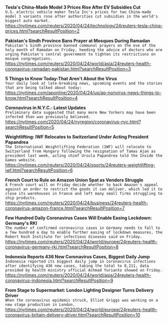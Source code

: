 **Tesla's China-Made Model 3 Prices Rise After EV Subsidies Cut**\
`U.S. electric vehicle maker Tesla Inc's prices for two China-made model 3 variants rose after authorities cut subsidies in the world's biggest auto market.`\
https://nytimes.com/reuters/2020/04/24/technology/24reuters-tesla-china-prices.html?searchResultPosition=2

**Pakistan's Sindh Province Bans Prayer at Mosques During Ramadan**\
`Pakistan’s Sindh province banned communal prayers on the eve of the holy month of Ramadan on Friday, heeding the advice of doctors who are urging Pakistan's central government to tighten its restrictions on mosque congregations. `\
https://nytimes.com/reuters/2020/04/24/world/asia/24reuters-health-coronavirus-ramadan-pakistan.html?searchResultPosition=3

**5 Things to Know Today-That Aren't About the Virus**\
`Your daily look at late-breaking news, upcoming events and the stories that are being talked about today:`\
https://nytimes.com/aponline/2020/04/24/us/ap-nonvirus-news-things-to-know.html?searchResultPosition=4

**Coronavirus in N.Y.C.: Latest Updates**\
`Preliminary data suggested that many more New Yorkers may have been infected than was previously believed.`\
https://nytimes.com/2020/04/24/nyregion/coronavirus-nyc.html?searchResultPosition=5

**Weightlifting: IWF Relocates to Switzerland Under Acting President Papandrea**\
`The International Weightlifting Federation (IWF) will relocate to Switzerland from Hungary following the resignation of Tamas Ajan as president last week, acting chief Ursula Papandrea told the Inside the Games website.`\
https://nytimes.com/reuters/2020/04/24/sports/24reuters-weightlifting-iwf.html?searchResultPosition=6

**French Court to Rule on Amazon Union Spat as Vendors Struggle**\
`A French court will on Friday decide whether to back Amazon's appeal against an order to restrict the goods it can deliver, which led it to close its warehouses in France and left many small firms struggling to ship products.`\
https://nytimes.com/reuters/2020/04/24/business/24reuters-health-coronavirus-amazon-france.html?searchResultPosition=7

**Few Hundred Daily Coronavirus Cases Will Enable Easing Lockdown: Germany's RKI**\
`The number of confirmed coronavirus cases in Germany needs to fall to a few hundred a day to enable further easing of lockdown measures, the Robert Koch Institute for infectious diseases said on Friday.`\
https://nytimes.com/reuters/2020/04/24/world/europe/24reuters-health-coronavirus-germany-rki.html?searchResultPosition=8

**Indonesia Reports 436 New Coronavirus Cases, Biggest Daily Jump**\
`Indonesia reported its biggest daily jump in coronavirus infections after identifying 436 new cases, taking the total to 8,211, data provided by health ministry official Achmad Yurianto showed on Friday.`\
https://nytimes.com/reuters/2020/04/24/world/asia/24reuters-health-coronavirus-indonesia.html?searchResultPosition=9

**From Stage to Supermarket: London Lighting Designer Turns Delivery Driver**\
`When the coronavirus epidemic struck, Elliot Griggs was working on a new stage production in London.`\
https://nytimes.com/reuters/2020/04/24/world/europe/24reuters-health-coronavirus-britain-delivery-driver.html?searchResultPosition=10

